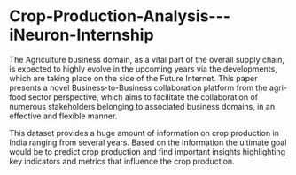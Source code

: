# Crop-Production-Analysis---iNeuron-Internship

The Agriculture business domain, as a vital part of the overall supply chain, is expected to highly evolve in the upcoming years via the developments, which are taking place on the side of the Future Internet. This paper presents a novel Business-to-Business collaboration platform from the agri-food sector perspective, which aims to facilitate the collaboration of numerous stakeholders belonging to associated business domains, in an effective and flexible manner.

This dataset provides a huge amount of information on crop production in India ranging from several years. Based on the Information the ultimate goal would be to predict crop production and find important insights highlighting key indicators and metrics that influence the crop production.

